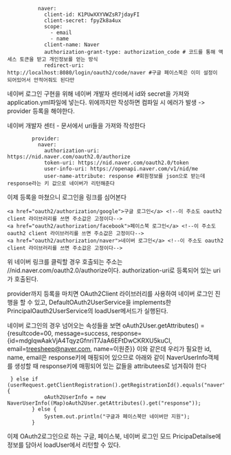 ````agsl
          naver:
            client-id: K1PUwXXYVWZsR7jdayFI
            client-secret: fpyZk8a4ux
            scope:
              - email
              - name
            client-name: Naver
            authorization-grant-type: authorization_code # 코드를 통해 액세스 토큰을 받고 개인정보를 얻는 방식
            redirect-uri: http://localhost:8080/login/oauth2/code/naver #구글 페이스북은 이미 설정이 되어있어서 안적어줘도 된다만
````

네이버 로그인 구현을 위해 네이버 개발자 센터에서 id와 secret을 가져와 application.yml파일에 넣는다.
위에까지만 작성하면 컴파일 시 에러가 발생 -> provider 등록을 해야한다.

네이버 개발자 센터 - 문서에서 uri들을 가져와 작성한다

````agsl
        provider:
          naver:
            authorization-uri: https://nid.naver.com/oauth2.0/authorize
            token-uri: https://nid.naver.com/oauth2.0/token
            user-info-uri: https://openapi.naver.com/v1/nid/me
            user-name-attribute: response #회원정보를 json으로 받는데 response라는 키 값으로 네이버가 리턴해준다
````


이제 등록을 마쳤으니 로그인을 링크를 심어본다
````agsl
<a href="oauth2/authorization/google">구글 로그인</a> <!--이 주소도 oauth2 client 라이브러리를 쓰면 주소값은 고정이다-->
<a href="oauth2/authorization/facebook">페이스북 로그인</a> <!--이 주소도 oauth2 client 라이브러리를 쓰면 주소값은 고정이다-->
<a href="oauth2/authorization/naver">네이버 로그인</a> <!--이 주소도 oauth2 client 라이브러리를 쓰면 주소값은 고정이다-->
````
위 네이버 링크를 클릭할 경우 호출되는 주소는 //nid.naver.com/oauth2.0/authorize이다.
authorization-uri로 등록되어 있는 uri가 호출된다.

provider까지 등록을 마치면 OAuth2Client 라이브러리를 사용하여 네이버 로그인 진행을 할 수 있고,
DefaultOAuth2UserService을 implements한 PrincipalOauth2UserService의 loadUser메서드가 실행된다.

네이버 로그인의 경우 넘어오는 속성들을 보면
oAuth2User.getAttributes() = {resultcode=00, message=success, response={id=mdglqwAakVjA4TqyzGfnriT7JaA6EFtDwCKRXU5kuCI, email=treesheep@naver.com, name=이원준}}
이와 같은데 우리가 필요한 id, name, email은 response키에 매핑되어 있으므로
아래와 같이 NaverUserInfo객체를 생성할 때 response키에 매핑되어 있는 값들을 attributees로 넘겨줘야 한다
````agsl
 } else if (userRequest.getClientRegistration().getRegistrationId().equals("naver")) {
            oAuth2UserInfo = new NaverUserInfo((Map)oAuth2User.getAttributes().get("response"));
        } else {
            System.out.println("구글과 페이스북만 네이버만 지원");
        }
````

이제 OAuth2로그인으로 하는 구글, 페이스북, 네이버 로그인 모드 PricipaDetailse에 정보를 담아서 loadUser에서 리턴할 수 있다.
